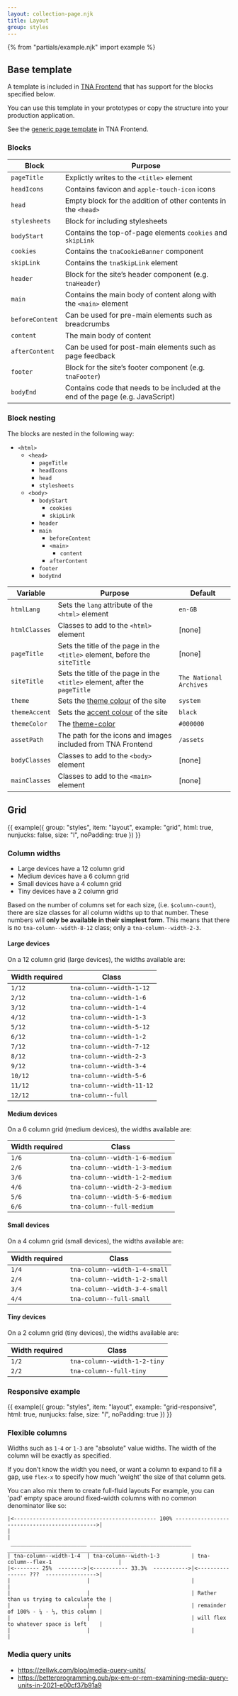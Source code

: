 ```yaml
---
layout: collection-page.njk
title: Layout
group: styles
---
```


{% from "partials/example.njk" import example %}

## Base template

A template is included in [TNA Frontend](https://github.com/nationalarchives/tna-frontend) that has support for the blocks specified below.

You can use this template in your prototypes or copy the structure into your production application.

See the [generic page template](https://github.com/nationalarchives/tna-frontend/blob/main/src/nationalarchives/templates/layouts/_generic.njk) in TNA Frontend.

<!-- {{ example({ group: "styles", item: "layout", example: "template", html: false, nunjucks: false, size: "xxl", noPadding: true }) }} -->

### Blocks

| Block           | Purpose                                                                          |
| --------------- | -------------------------------------------------------------------------------- |
| `pageTitle`     | Explictly writes to the `<title>` element                                        |
| `headIcons`     | Contains favicon and `apple-touch-icon` icons                                    |
| `head`          | Empty block for the addition of other contents in the `<head>`                   |
| `stylesheets`   | Block for including stylesheets                                                  |
| `bodyStart`     | Contains the top-of-page elements `cookies` and `skipLink`                       |
| `cookies`       | Contains the `tnaCookieBanner` component                                         |
| `skipLink`      | Contains the `tnaSkipLink` element                                               |
| `header`        | Block for the site’s header component (e.g. `tnaHeader`)                         |
| `main`          | Contains the main body of content along with the `<main>` element                |
| `beforeContent` | Can be used for pre-main elements such as breadcrumbs                            |
| `content`       | The main body of content                                                         |
| `afterContent`  | Can be used for post-main elements such as page feedback                         |
| `footer`        | Block for the site’s footer component (e.g. `tnaFooter`)                         |
| `bodyEnd`       | Contains code that needs to be included at the end of the page (e.g. JavaScript) |

### Block nesting

The blocks are nested in the following way:

- `<html>`
  - `<head>`
    - `pageTitle`
    - `headIcons`
    - `head`
    - `stylesheets`
  - `<body>`
    - `bodyStart`
      - `cookies`
      - `skipLink`
    - `header`
    - `main`
      - `beforeContent`
      - `<main>`
        - `content`
      - `afterContent`
    - `footer`
    - `bodyEnd`

| Variable      | Purpose                                                                                            | Default                 |
| ------------- | -------------------------------------------------------------------------------------------------- | ----------------------- |
| `htmlLang`    | Sets the `lang` attribute of the `<html>` element                                                  | `en-GB`                 |
| `htmlClasses` | Classes to add to the `<html>` element                                                             | [none]                  |
| `pageTitle`   | Sets the title of the page in the `<title>` element, before the `siteTitle`                        | [none]                  |
| `siteTitle`   | Sets the title of the page in the `<title>` element, after the `pageTitle`                         | `The National Archives` |
| `theme`       | Sets the [theme colour](/design-system/styles/colours/#theme-colours) of the site                  | `system`                |
| `themeAccent` | Sets the [accent colour](/design-system/styles/colours/#accent-colours) of the site                | `black`                 |
| `themeColor`  | The [theme-color](https://developer.mozilla.org/en-US/docs/Web/HTML/Element/meta/name/theme-color) | `#000000`               |
| `assetPath`   | The path for the icons and images included from TNA Frontend                                       | `/assets`               |
| `bodyClasses` | Classes to add to the `<body>` element                                                             | [none]                  |
| `mainClasses` | Classes to add to the `<main>` element                                                             | [none]                  |

## Grid

{{ example({ group: "styles", item: "layout", example: "grid", html: true, nunjucks: false, size: "l", noPadding: true }) }}

### Column widths

- Large devices have a 12 column grid
- Medium devices have a 6 column grid
- Small devices have a 4 column grid
- Tiny devices have a 2 column grid

Based on the number of columns set for each size, (i.e. `$column-count`), there are size classes for all column widths up to that number. These numbers will **only be available in their simplest form**. This means that there is no `tna-column--width-8-12` class; only a `tna-column--width-2-3`.

#### Large devices

On a 12 column grid (large devices), the widths available are:

| Width required | Class                     |
| -------------- | ------------------------- |
| `1/12`         | `tna-column--width-1-12`  |
| `2/12`         | `tna-column--width-1-6`   |
| `3/12`         | `tna-column--width-1-4`   |
| `4/12`         | `tna-column--width-1-3`   |
| `5/12`         | `tna-column--width-5-12`  |
| `6/12`         | `tna-column--width-1-2`   |
| `7/12`         | `tna-column--width-7-12`  |
| `8/12`         | `tna-column--width-2-3`   |
| `9/12`         | `tna-column--width-3-4`   |
| `10/12`        | `tna-column--width-5-6`   |
| `11/12`        | `tna-column--width-11-12` |
| `12/12`        | `tna-column--full`        |

#### Medium devices

On a 6 column grid (medium devices), the widths available are:

| Width required | Class                          |
| -------------- | ------------------------------ |
| `1/6`          | `tna-column--width-1-6-medium` |
| `2/6`          | `tna-column--width-1-3-medium` |
| `3/6`          | `tna-column--width-1-2-medium` |
| `4/6`          | `tna-column--width-2-3-medium` |
| `5/6`          | `tna-column--width-5-6-medium` |
| `6/6`          | `tna-column--full-medium`      |

#### Small devices

On a 4 column grid (small devices), the widths available are:

| Width required | Class                         |
| -------------- | ----------------------------- |
| `1/4`          | `tna-column--width-1-4-small` |
| `2/4`          | `tna-column--width-1-2-small` |
| `3/4`          | `tna-column--width-3-4-small` |
| `4/4`          | `tna-column--full-small`      |

#### Tiny devices

On a 2 column grid (tiny devices), the widths available are:

| Width required | Class                        |
| -------------- | ---------------------------- |
| `1/2`          | `tna-column--width-1-2-tiny` |
| `2/2`          | `tna-column--full-tiny`      |

### Responsive example

{{ example({ group: "styles", item: "layout", example: "grid-responsive", html: true, nunjucks: false, size: "l", noPadding: true }) }}

### Flexible columns

Widths such as `1-4` or `1-3` are "absolute" value widths. The width of the column will be exactly as specified.

If you don’t know the width you need, or want a column to expand to fill a gap, use `flex-x` to specify how much 'weight' the size of that column gets.

You can also mix them to create full-fluid layouts For example, you can 'pad' empty space around fixed-width columns with no common denominator like so:

```text
|<--------------------------------------------- 100% --------------------------------------------->|
|                                                                                                  |
 ________________________ ________________________________ ________________________________________
| tna-column--width-1-4  | tna-column--width-1-3          | tna-column--flex-1                     |
|<-------- 25%  -------->|<----------- 33.3%  ----------->|<---------------- ???  ---------------->|
|                        |                                |                                        |
|                        |                                | Rather than us trying to calculate the |
|                        |                                | remainder of 100% - ¼ - ⅓, this column |
|                        |                                | will flex to whatever space is left    |
|                        |                                |                                        |

```

### Media query units

- https://zellwk.com/blog/media-query-units/
- https://betterprogramming.pub/px-em-or-rem-examining-media-query-units-in-2021-e00cf37b91a9
